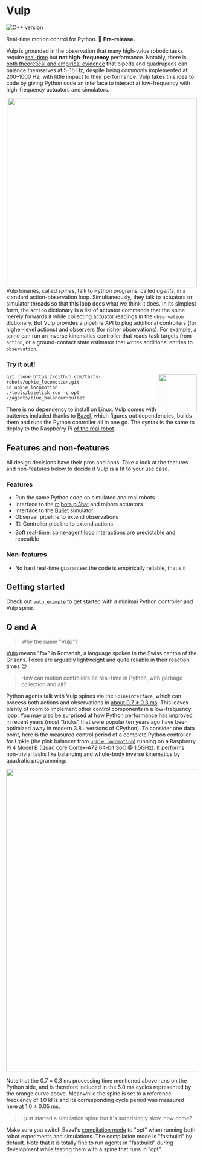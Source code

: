 # Vulp

![C++ version](https://img.shields.io/badge/C++-17/20-blue.svg?style=flat)

Real-time motion control for Python. 🚧 **Pre-release.**

Vulp is grounded in the observation that many high-value robotic tasks require [real-time](https://en.wiktionary.org/wiki/real-time#English) but **not high-frequency** performance. Notably, there is [both theoretical and empirical evidence](https://arxiv.org/pdf/1907.01805.pdf) that bipeds and quadrupeds can balance themselves at 5–15 Hz, despite being commonly implemented at 200–1000 Hz, with little impact to their performance. Vulp takes this idea to code by giving Python code an interface to interact at low-frequency with high-frequency actuators and simulators.

<!-- https://user-images.githubusercontent.com/1189580/170522853-45d8a499-17a4-41a6-8dac-6add5d02f0fd.svg -->

<!-- <p align=center>
    <img src="https://user-images.githubusercontent.com/1189580/170526614-ffaf2bc3-73c0-4fb6-b9dc-e00be3dc8e5b.svg">
</p> -->

<img src="https://user-images.githubusercontent.com/1189580/170533494-840dcf5e-5529-4211-9e80-65fb715a8392.svg" width="500" align="right">


Vulp binaries, called _spines_, talk to Python programs, called _agents_, in a standard action-observation loop. Simultaneously, they talk to actuators or simulator threads so that this loop does what we think it does. In its simplest form, the ``action`` dictionary is a list of actuator commands that the spine merely forwards it while collecting actuator readings in the ``observation`` dictionary. But Vulp provides a pipeline API to plug additional controllers (for higher-level actions) and observers (for richer observations). For example, a spine can run an inverse kinematics controller that reads task targets from ``action``, or a ground-contact state estimator that writes additional entries to ``observation``.

### Try it out!

<!-- GIF: https://user-images.githubusercontent.com/1189580/170491850-dfbb4786-12ff-4fe8-8080-9413d68acfc1.gif -->
<!-- Issue: https://github.com/github/feedback/discussions/17256 -->

<img src="https://user-images.githubusercontent.com/1189580/170496331-e1293dd3-b50c-40ee-9c2e-f75f3096ebd8.png" height="100" align="right" />

```console
git clone https://github.com/tasts-robots/upkie_locomotion.git
cd upkie_locomotion
./tools/bazelisk run -c opt //agents/blue_balancer:bullet
```

There is no dependency to install on Linux. Vulp comes with batteries included thanks to [Bazel](https://bazel.build/), which figures out dependencies, builds them and runs the Python controller all in one go. The syntax is the same to deploy to the Raspberry Pi [of the real robot](https://www.youtube.com/shorts/8b36XcCgh7s).

## Features and non-features

All design decisions have their pros and cons. Take a look at the features and non-features below to decide if Vulp is a fit to your use case.

### Features

- Run the same Python code on simulated and real robots
- Interface to the [mjbots pi3hat](https://mjbots.com/products/mjbots-pi3hat-r4-4b) and mjbots actuators
- Interface to the [Bullet](http://bulletphysics.org/) simulator
- Observer pipeline to extend observations
- 🏗️ Controller pipeline to extend actions
- Soft real-time: spine-agent loop interactions are predictable and repeatble

### Non-features

- No hard real-time guarantee: the code is empirically reliable, that's it

## Getting started

Check out [``vulp_example``](https://github.com/tasts-robots/vulp_example) to get started with a minimal Python controller and Vulp spine.

## Q and A

> Why the name "Vulp"?

[Vulp](https://en.wiktionary.org/wiki/vulp#Noun_2) means "fox" in Romansh, a language spoken in the Swiss canton of the Grisons. Foxes are arguably lightweight and quite reliable in their reaction times 😉

> How can motion controllers be real-time in Python, with garbage collection and all?

Python agents talk with Vulp spines via the ``SpineInterface``, which can process both actions and observations in [about 0.7 ± 0.3 ms](doc/loop_cycles.md). This leaves plenty of room to implement other control components in a low-frequency loop. You may also be surprised at how Python performance has improved in recent years (most "tricks" that were popular ten years ago have been optimized away in modern 3.8+ versions of CPython). To consider one data point, here is the measured control period of a complete Python controller for Upkie (the pink balancer from [`upkie_locomotion`](https://github.com/tasts-robots/upkie_locomotion)) running on a Raspberry Pi 4 Model B (Quad core Cortex-A72 64-bit SoC @ 1.5GHz). It performs non-trivial tasks like balancing and whole-body inverse kinematics by quadratic programming:

<p align="center">
    <img src="https://user-images.githubusercontent.com/1189580/170681724-6b4eec14-779e-442a-969a-5fa053a457c0.svg" width="800">
</p>

Note that the 0.7 ± 0.3 ms processing time mentioned above runs on the Python side, and is therefore included in the 5.0 ms cycles represented by the orange curve above. Meanwhile the spine is set to a reference frequency of 1.0 kHz and its corresponding cycle period was measured here at 1.0 ± 0.05 ms.

> I just started a simulation spine but it's surprisingly slow, how come?

Make sure you switch Bazel's [compilation mode](https://bazel.build/reference/command-line-reference#flag--compilation_mode) to "opt" when running both robot experiments and simulations. The compilation mode is "fastbuild" by default. Note that it is totally fine to run agents in "fastbuild" during development while testing them with a spine that runs in "opt".
